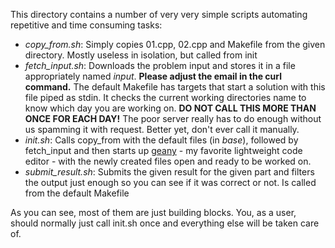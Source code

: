 This directory contains a number of very very simple scripts automating repetitive and time consuming tasks:

- *copy\_from.sh*: Simply copies 01.cpp, 02.cpp and Makefile from the given directory. Mostly useless in isolation, but called from init
- *fetch\_input.sh*: Downloads the problem input and stores it in a file appropriately named *input*. **Please adjust the email in the curl command.** The default Makefile has targets that start a solution with this file piped as stdin. It checks the current working directories name to know which day you are working on. **DO NOT CALL THIS MORE THAN ONCE FOR EACH DAY!** The poor server really has to do enough without us spamming it with request. Better yet, don't ever call it manually.
- *init.sh*: Calls copy\_from with the default files (in *base*), followed by fetch\_input and then starts up [geany](https://www.geany.org/) - my favorite lightweight code editor - with the newly created files open and ready to be worked on.
- *submit\_result.sh*: Submits the given result for the given part and filters the output just enough so you can see if it was correct or not. Is called from the default Makefile

As you can see, most of them are just building blocks. You, as a user, should normally just call init.sh once and everything else will be taken care of.

